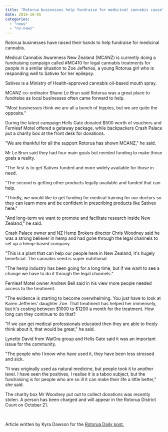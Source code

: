 ```yaml
---
title: "Rotorua businesses help fundraise for medicinal cannabis cause"
date: 2016-10-05
categories: 
  - "news"
  - "nz-news"
---
```


Rotorua businesses have raised their hands to help fundraise for medicinal cannabis.

Medical Cannabis Awareness New Zealand (MCANZ) is currently doing a fundraising campaign called #MC410 for legal cannabis treatments for people in a similar situation to Zoe Jefferies, a young Rotorua girl who is responding well to Sativex for her epilepsy.

Sativex is a Ministry of Health-approved cannabis oil-based mouth spray.

MCANZ co-ordinator Shane Le Brun said Rotorua was a great place to fundraise as local businesses often came forward to help.

"Most businesses think we are all a bunch of hippies, but we are quite the opposite."

During the latest campaign Hells Gate donated $500 worth of vouchers and Fernleaf Motel offered a getaway package, while backpackers Crash Palace put a charity box at the front desk for donations.

"We are thankful for all the support Rotorua has shown MCANZ," he said.

Mr Le Brun said they had four main goals but needed funding to make those goals a reality.

"The first is to get Sativex funded and more widely available for those in need.

"The second is getting other products legally available and funded that can help.

"Thirdly, we would like to get funding for medical training for our doctors so they can learn more and be confident in prescribing products like Sativex here."

"And long-term we want to promote and facilitate research inside New Zealand," he said.

Crash Palace owner and NZ Hemp Brokers director Chris Woodney said he was a strong believer in hemp and had gone through the legal channels to set up a hemp-based company.

"This is a plant that can help our people here in New Zealand, it's hugely beneficial. The cannabis seed is super nutritional.

"The hemp industry has been going for a long time, but if we want to see a change we have to do it through the legal channels."

Fernleaf Motel owner Andrew Bell said in his view more people needed access to the treatment.

"The evidence is starting to become overwhelming. You just have to look at Karen Jefferies' daughter Zoe. That treatment has helped her immensely, but it's costing between $1000 to $1200 a month for the treatment. How long can they continue to do that?

"If we can get medical professionals educated then they are able to freely think about it, that would be great," he said.

Lynette David from WaiOra group and Hells Gate said it was an important issue for the community.

"The people who I know who have used it, they have been less stressed and sick.

"It was originally used as natural medicine, but people took it to another level. I have seen the positives, I realise it is a taboo subject, but the fundraising is for people who are so ill it can make their life a little better," she said.

The charity box Mr Woodney put out to collect donations was recently stolen. A person has been charged and will appear in the Rotorua District Court on October 21.

 

Article written by Kyra Dawson for the [Rotorua Daily post.](http://www.nzherald.co.nz/rotorua-daily-post/news/article.cfm?c_id=1503438&objectid=11719211)

